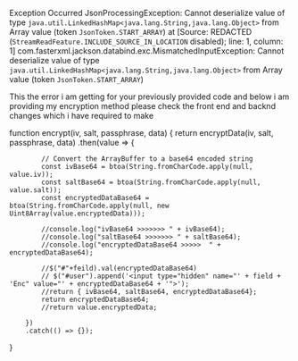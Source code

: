 Exception Occurred JsonProcessingException: Cannot deserialize value of type `java.util.LinkedHashMap<java.lang.String,java.lang.Object>` from Array value (token `JsonToken.START_ARRAY`)
 at [Source: REDACTED (`StreamReadFeature.INCLUDE_SOURCE_IN_LOCATION` disabled); line: 1, column: 1]
com.fasterxml.jackson.databind.exc.MismatchedInputException: Cannot deserialize value of type `java.util.LinkedHashMap<java.lang.String,java.lang.Object>` from Array value (token `JsonToken.START_ARRAY`)


This the error i am getting for your previously provided code and below i am providing my encryption method please check the front end and backnd changes which i have required to make


function encrypt(iv, salt, passphrase, data) {
    return encryptData(iv, salt, passphrase, data)
        .then(value => {

            // Convert the ArrayBuffer to a base64 encoded string
            const ivBase64 = btoa(String.fromCharCode.apply(null, value.iv));
            const saltBase64 = btoa(String.fromCharCode.apply(null, value.salt));
            const encryptedDataBase64 = btoa(String.fromCharCode.apply(null, new Uint8Array(value.encryptedData)));

            //console.log("ivBase64 >>>>>>> " + ivBase64);
            //console.log("saltBase64 >>>>>>> " + saltBase64);
            //console.log("encryptedDataBase64 >>>>>  " + encryptedDataBase64);

            //$("#"+feild).val(encryptedDataBase64)
            // $("#user").append('<input type="hidden" name="' + field + 'Enc" value="' + encryptedDataBase64 + '">');
            //return { ivBase64, saltBase64, encryptedDataBase64};
            return encryptedDataBase64;
            //return value.encryptedData;

        })
        .catch(() => {});
}

